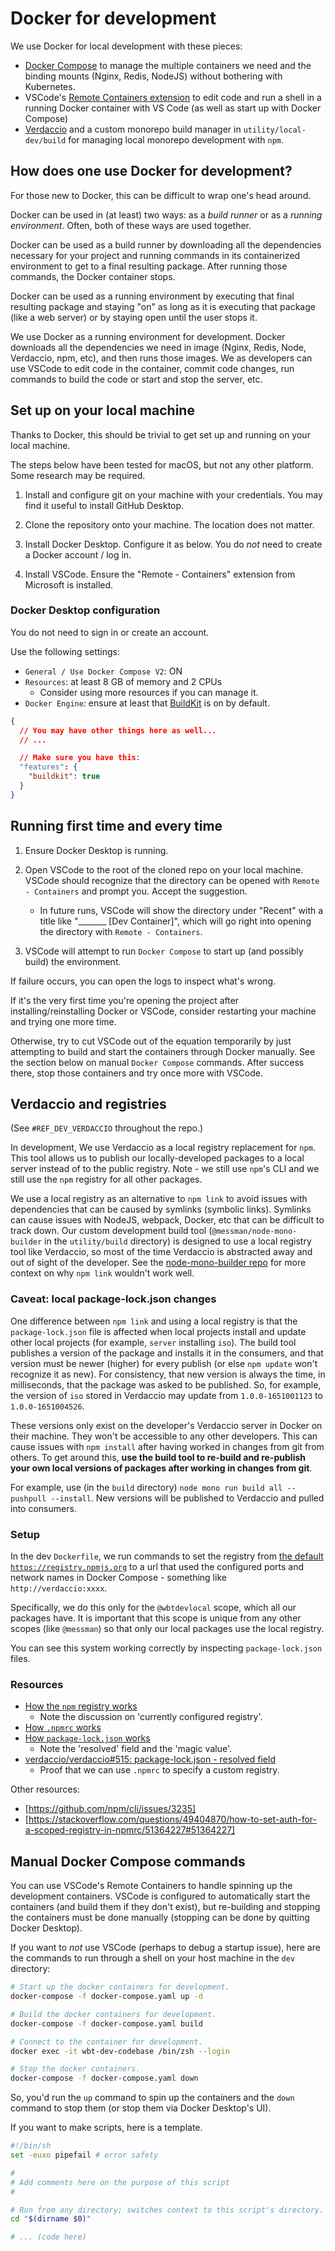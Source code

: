 # Docker for development

We use Docker for local development with these pieces:

- [Docker Compose](https://docs.docker.com/compose/) to manage the multiple containers we need and the binding mounts (Nginx, Redis, NodeJS) without bothering with Kubernetes.
- VSCode's [Remote Containers extension](https://code.visualstudio.com/docs/remote/containers) to edit code and run a shell in a running Docker container with VS Code (as well as start up with Docker Compose)
- [Verdaccio](https://github.com/verdaccio/verdaccio) and a custom monorepo build manager in `utility/local-dev/build` for managing local monorepo development with `npm`.

## How does one use Docker for development?

For those new to Docker, this can be difficult to wrap one's head around.

Docker can be used in (at least) two ways: as a *build runner* or as a *running environment*. Often, both of these ways are used together.

Docker can be used as a build runner by downloading all the dependencies necessary for your project and running commands in its containerized environment to get to a final resulting package. After running those commands, the Docker container stops.

Docker can be used as a running environment by executing that final resulting package and staying "on" as long as it is executing that package (like a web server) or by staying open until the user stops it.

We use Docker as a running environment for development. Docker downloads all the dependencies we need in image (Nginx, Redis, Node, Verdaccio, npm, etc), and then runs those images. We as developers can use VSCode to edit code in the container, commit code changes, run commands to build the code or start and stop the server, etc.

## Set up on your local machine

Thanks to Docker, this should be trivial to get set up and running on your local machine.

The steps below have been tested for macOS, but not any other platform. Some research may be required.

1. Install and configure git on your machine with your credentials. You may find it useful to install GitHub Desktop.

1. Clone the repository onto your machine. The location does not matter.

1. Install Docker Desktop. Configure it as below. You do *not* need to create a Docker account / log in.

1. Install VSCode. Ensure the "Remote - Containers" extension from Microsoft is installed.

### Docker Desktop configuration

You do not need to sign in or create an account.

Use the following settings:
- `General / Use Docker Compose V2`: ON
- `Resources`: at least 8 GB of memory and 2 CPUs
	- Consider using more resources if you can manage it.
- `Docker Engine`: ensure at least that [BuildKit](https://docs.docker.com/develop/develop-images/build_enhancements/) is on by default. 
```json
{
  // You may have other things here as well...
  // ...

  // Make sure you have this:
  "features": {
    "buildkit": true
  }
}
```

## Running first time and every time

1. Ensure Docker Desktop is running.

1. Open VSCode to the root of the cloned repo on your local machine. VSCode should recognize that the directory can be opened with `Remote - Containers` and prompt you. Accept the suggestion.
	- In future runs, VSCode will show the directory under "Recent" with a title like "_______ [Dev Container]", which will go right into opening the directory with `Remote - Containers`.

1. VSCode will attempt to run `Docker Compose` to start up (and possibly build) the environment.

If failure occurs, you can open the logs to inspect what's wrong.

If it's the very first time you're opening the project after installing/reinstalling Docker or VSCode, consider restarting your machine and trying one more time. 

Otherwise, try to cut VSCode out of the equation temporarily by just attempting to build and start the containers through Docker manually. See the section below on manual `Docker Compose` commands. After success there, stop those containers and try once more with VSCode.

## Verdaccio and registries

(See `#REF_DEV_VERDACCIO` throughout the repo.)

In development, We use Verdaccio as a local registry replacement for `npm`. This tool allows us to publish our locally-developed packages to a local server instead of to the public registry.
Note - we still use `npm`'s CLI and we still use the `npm` registry for all other packages.

We use a local registry as an alternative to `npm link` to avoid issues with dependencies that can be caused by symlinks (symbolic links). Symlinks can cause issues with NodeJS, webpack, Docker, etc that can be difficult to track down. Our custom development build tool (`@messman/node-mono-builder` in the `utility/build` directory) is designed to use a local registry tool like Verdaccio, so most of the time Verdaccio is abstracted away and out of sight of the developer. See the [node-mono-builder repo](https://github.com/messman/node-mono-builder) for more context on why `npm link` wouldn't work well.

### Caveat: local package-lock.json changes

One difference between `npm link` and using a local registry is that the `package-lock.json` file is affected when local projects install and update other local projects (for example, `server` installing `iso`). The build tool publishes a version of the package and installs it in the consumers, and that version must be newer (higher) for every publish (or else `npm update` won't recognize it as new). For consistency, that new version is always the time, in milliseconds, that the package was asked to be published. So, for example, the version of `iso` stored in Verdaccio may update from `1.0.0-1651001123` to `1.0.0-1651004526`. 

These versions only exist on the developer's Verdaccio server in Docker on their machine. They won't be accessible to any other developers. This can cause issues with `npm install` after having worked in changes from git from others. To get around this, **use the build tool to re-build and re-publish your own local versions of packages after working in changes from git**.

For example, use (in the `build` directory) `node mono run build all --pushpull --install`. New versions will be published to Verdaccio and pulled into consumers.

### Setup

In the dev `Dockerfile`, we run commands to set the registry from [the default `https://registry.npmjs.org`](https://docs.npmjs.com/cli/v8/using-npm/config#registry) to a url that used the configured ports and network names in Docker Compose - something like `http://verdaccio:xxxx`.

Specifically, we do this only for the `@wbtdevlocal` scope, which all our packages have. It is important that this scope is unique from any other scopes (like `@messman`) so that only our local packages use the local registry.

You can see this system working correctly by inspecting `package-lock.json` files.

### Resources

- [How the `npm` registry works](https://docs.npmjs.com/cli/v8/using-npm/registry)
	- Note the discussion on 'currently configured registry'.
- [How `.npmrc` works](https://docs.npmjs.com/cli/v8/configuring-npm/npmrc)
- [How `package-lock.json` works](https://docs.npmjs.com/cli/v8/configuring-npm/package-lock-json#dependencies)
	- Note the 'resolved' field and the 'magic value'.
- [verdaccio/verdaccio#515: package-lock.json - resolved field](https://github.com/verdaccio/verdaccio/issues/515)
	- Proof that we can use `.npmrc` to specify a custom registry.

Other resources:
- [https://github.com/npm/cli/issues/3235]
- [https://stackoverflow.com/questions/49404870/how-to-set-auth-for-a-scoped-registry-in-npmrc/51364227#51364227]

## Manual Docker Compose commands

You can use VSCode's Remote Containers to handle spinning up the development containers. VSCode is configured to automatically start the containers (and build them if they don't exist), but re-building and stopping the containers must be done manually (stopping can be done by quitting Docker Desktop).

If you want to *not* use VSCode (perhaps to debug a startup issue), here are the commands to run through a shell on your host machine in the `dev` directory:

```sh
# Start up the docker containers for development.
docker-compose -f docker-compose.yaml up -d

# Build the docker containers for development.
docker-compose -f docker-compose.yaml build

# Connect to the container for development.
docker exec -it wbt-dev-codebase /bin/zsh --login

# Stop the docker containers.
docker-compose -f docker-compose.yaml down
```

So, you'd run the `up` command to spin up the containers and the `down` command to stop them (or stop them via Docker Desktop's UI).


If you want to make scripts, here is a template.

```sh
#!/bin/sh
set -euxo pipefail # error safety

#
# Add comments here on the purpose of this script
#

# Run from any directory; switches context to this script's directory.
cd "$(dirname $0)"

# ... (code here)
```